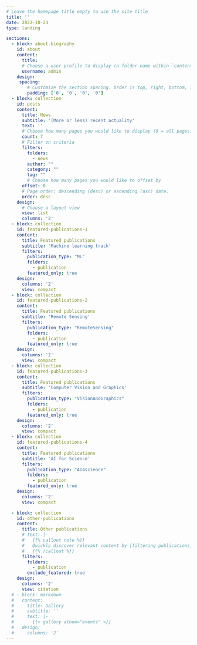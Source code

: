 ```yaml
---
# Leave the homepage title empty to use the site title
title: ''
date: 2022-10-24
type: landing

sections:
  - block: about.biography
    id: about
    content:
      title:
      # Choose a user profile to display (a folder name within `content/authors/`)
      username: admin
    design:
     spacing:
        # Customize the section spacing. Order is top, right, bottom, left.
        padding: ['0', '0', '0', '0']
  - block: collection
    id: posts
    content:
      title: News
      subtitle: '(More or less) recent actuality'
      text: ''
      # Choose how many pages you would like to display (0 = all pages)
      count: 7
      # Filter on criteria
      filters:
        folders:
          - news
        author: ""
        category: ""
        tag: ""
        # Choose how many pages you would like to offset by
      offset: 0
      # Page order: descending (desc) or ascending (asc) date.
      order: desc
    design:
      # Choose a layout view
      view: list
      columns: '2'
  - block: collection
    id: featured-publications-1
    content:
      title: Featured publications
      subtitle: 'Machine learning track'
      filters:
        publication_type: "ML"
        folders:
          - publication
        featured_only: true
    design:
      columns: '2'
      view: compact
  - block: collection
    id: featured-publications-2
    content:
      title: Featured publications
      subtitle: 'Remote Sensing'
      filters:
        publication_type: "RemoteSensing"
        folders:
          - publication
        featured_only: true
    design:
      columns: '2'
      view: compact
  - block: collection
    id: featured-publications-3
    content:
      title: Featured publications
      subtitle: 'Computer Vision and Graphics'
      filters:
        publication_type: "VisionAndGraphics"
        folders:
          - publication
        featured_only: true
    design:
      columns: '2'
      view: compact
  - block: collection
    id: featured-publications-4
    content:
      title: Featured publications
      subtitle: 'AI for Science'
      filters:
        publication_type: "AI4science"
        folders:
          - publication
        featured_only: true
    design:
      columns: '2'
      view: compact

  - block: collection
    id: other-publications
    content:
      title: Other publications
      # text: |-
      #   {{% callout note %}}
      #   Quickly discover relevant content by [filtering publications](./publication/).
      #   {{% /callout %}}
      filters:
        folders:
          - publication
        exclude_featured: true
    design:
      columns: '2'
      view: citation
  # - block: markdown
  #   content:
  #     title: Gallery
  #     subtitle: ''
  #     text: |-
  #       {{< gallery album="events" >}}
  #   design:
  #     columns: '2'
---
```

